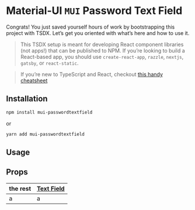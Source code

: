 # Material-UI `MUI` Password Text Field

Congrats! You just saved yourself hours of work by bootstrapping this project with TSDX. Let’s get you oriented with what’s here and how to use it.

> This TSDX setup is meant for developing React component libraries (not apps!) that can be published to NPM. If you’re looking to build a React-based app, you should use `create-react-app`, `razzle`, `nextjs`, `gatsby`, or `react-static`.

> If you’re new to TypeScript and React, checkout [this handy cheatsheet](https://github.com/sw-yx/react-typescript-cheatsheet/)

## Installation

```bash
npm install mui-passwordtextfield
```

or

```bash
yarn add mui-passwordtextfield
```

## Usage

## Props

| the rest | [Text Field](https://mui.com/material-ui/api/text-field/#props) |
| -------- | --------------------------------------------------------------- |
| a        | a                                                               |
